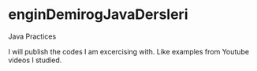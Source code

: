 # enginDemirogJavaDersleri
Java Practices

I will publish the codes I am excercising with. Like examples from Youtube videos I studied.
